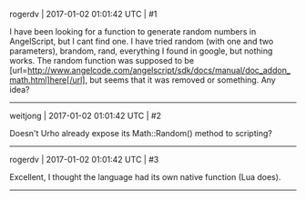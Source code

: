 rogerdv | 2017-01-02 01:01:42 UTC | #1

I have been looking for a function to generate random numbers in AngelScript, but I cant find one. I have tried random (with one and two parameters), brandom, rand, everything I found in google, but nothing works. The random function was supposed to be [url=http://www.angelcode.com/angelscript/sdk/docs/manual/doc_addon_math.html]here[/url], but seems that it was removed or something. Any idea?

-------------------------

weitjong | 2017-01-02 01:01:42 UTC | #2

Doesn't Urho already expose its Math::Random() method to scripting?

-------------------------

rogerdv | 2017-01-02 01:01:42 UTC | #3

Excellent, I thought the language had its own native function (Lua does).

-------------------------

